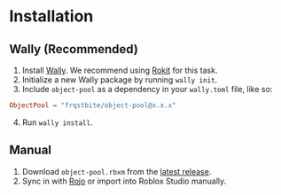 # Installation

## Wally (Recommended)

1. Install [Wally](https://wally.run/). We recommend using [Rokit](https://github.com/rojo-rbx/rokit) for this task.
2. Initialize a new Wally package by running `wally init`.
3. Include `object-pool` as a dependency in your `wally.toml` file, like so:
```toml
ObjectPool = "frqstbite/object-pool@x.x.x"
```
4. Run `wally install`.

## Manual

1. Download `object-pool.rbxm` from the [latest release](https://github.com/frqstbite/object-pool/releases/latest).
2. Sync in with [Rojo](https://rojo.space) or import into Roblox Studio manually.